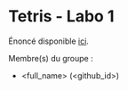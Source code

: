 # Tetris - Labo 1

Énoncé disponible [ici](https://web-classroom.github.io/labos/labo-2-tetris-1.html).

Membre(s) du groupe :
- <full_name> (<github_id>)

